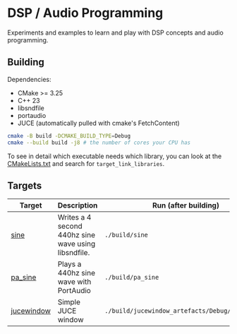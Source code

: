 # DSP / Audio Programming

Experiments and examples to learn and play with DSP concepts and audio programming.

## Building

Dependencies:
- CMake >= 3.25
- C++ 23
- libsndfile
- portaudio
- JUCE (automatically pulled with cmake's FetchContent)

``` sh
cmake -B build -DCMAKE_BUILD_TYPE=Debug
cmake --build build -j8 # the number of cores your CPU has
```

To see in detail which executable needs which library, you can look at the
[CMakeLists.txt](./CMakeLists.txt) and search for `target_link_libraries`.

## Targets


| Target          | Description                                         | Run (after building)                            |
|-----------------|-----------------------------------------------------|-------------------------------------------------|
| [sine][1]       | Writes a 4 second 440hz sine wave using libsndfile. | `./build/sine`                                  |
| [pa_sine][2]    | Plays a 440hz sine wave with PortAudio              | `./build/pa_sine`                               |
| [jucewindow][3] | Simple JUCE window                                  | `./build/jucewindow_artefacts/Debug/jucewindow` |


[1]:./sine.cpp
[2]:./pa_sine.cpp
[3]:./jucewindow.cpp
